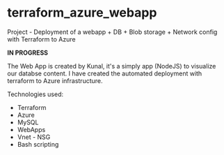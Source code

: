 # terraform_azure_webapp
Project - Deployment of a webapp + DB + Blob storage + Network config with Terraform to Azure

**IN PROGRESS**

The Web App is created by Kunal, it's a simply app (NodeJS) to visualize our databse content. I have created the automated deployment with terraform to Azure infrastructure.

Technologies used:
- Terraform
- Azure
- MySQL
- WebApps
- Vnet - NSG
- Bash scripting

